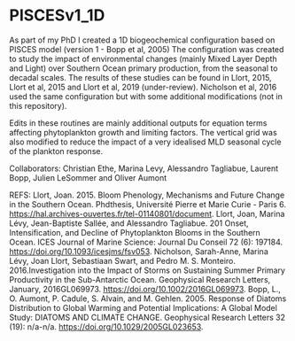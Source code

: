 # PISCESv1_1D

As part of my PhD I created a 1D biogeochemical configuration based on PISCES model (version 1 - Bopp et al, 2005) 
The configuration was created to study the impact of environmental changes (mainly Mixed Layer Depth and Light) over Southern Ocean primary production, from the seasonal to decadal scales. The results of these studies can be found in Llort, 2015, Llort et al, 2015 and Llort et al, 2019 (under-review). Nicholson et al, 2016 used the same configuration but with some additional modifications (not in this repository).

Edits in these routines are mainly additional outputs for equation terms affecting phytoplankton growth and limiting factors. The vertical grid was also modified to reduce the impact of a very idealised MLD seasonal cycle of the plankton response.

Collaborators: Christian Ethe, Marina Levy, Alessandro Tagliabue, Laurent Bopp, Julien LeSommer and Oliver Aumont 

REFS:
Llort, Joan. 2015. Bloom Phenology, Mechanisms and Future Change in the Southern Ocean. Phdthesis, Université Pierre et Marie Curie - Paris 6. https://hal.archives-ouvertes.fr/tel-01140801/document.
Llort, Joan, Marina Lévy, Jean-Baptiste Sallée, and Alessandro Tagliabue. 201 Onset, Intensification, and Decline of Phytoplankton Blooms in the Southern Ocean. ICES Journal of Marine Science: Journal Du Conseil 72 (6): 197184. https://doi.org/10.1093/icesjms/fsv053.
Nicholson, Sarah-Anne, Marina Lévy, Joan Llort, Sebastiaan Swart, and Pedro M. S. Monteiro. 2016.Investigation into the Impact of Storms on Sustaining Summer Primary Productivity in the Sub-Antarctic Ocean. Geophysical Research Letters, January, 2016GL069973. https://doi.org/10.1002/2016GL069973.
Bopp, L., O. Aumont, P. Cadule, S. Alvain, and M. Gehlen. 2005. Response of Diatoms Distribution to Global Warming and Potential Implications: A Global Model Study: DIATOMS AND CLIMATE CHANGE. Geophysical Research Letters 32 (19): n/a-n/a. https://doi.org/10.1029/2005GL023653.


